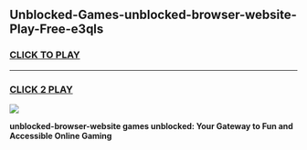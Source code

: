 
## Unblocked-Games-unblocked-browser-website-Play-Free-e3qls
<h3>
<a href="https://premium76.site?title=unblocked-browser-website&ref=19M">CLICK TO PLAY</a></h3>
<hr>

<h3>
<a href="https://premium76.site?title=unblocked-browser-website&ref=19M">CLICK 2 PLAY</a>
  
</h3>

<a href="https://premium76.site?title=unblocked-browser-website&ref=19M"><img src="https://clearcache.store/games.png"></a>


**unblocked-browser-website games unblocked: Your Gateway to Fun and Accessible Online Gaming**
